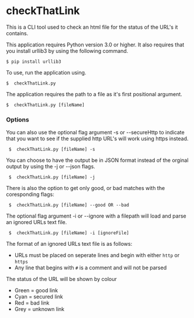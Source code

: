 # checkThatLink

This is a CLI tool used to check an html file for the status of the URL's it contains.

This application requires Python version 3.0 or higher. It also requires that you install urllib3 by using the following command.

```$ pip install urllib3 ```

To use, run the application using.

```$  checkThatLink.py```

The application requires the path to a file as it's first positional argument.

```$  checkThatLink.py [fileName]```

### Options

You can also use the optional flag argument -s or --secureHttp to indicate that you want to see if the supplied http URL's
will work using https instead.

``` $  checkThatLink.py [fileName] -s```

You can choose to have the output be in JSON format instead of the orginal output by using the -j or --json flags.

``` $  checkThatLink.py [fileName] -j```

There is also the option to get only good, or bad matches with the coresponding flags: 

``` $  checkThatLink.py [fileName] --good OR --bad```

The optional flag argument -i or --ignore with a filepath will load and parse an ignored URLs text file.

``` $  checkThatLink.py [fileName] -i [ignoreFile]```

The format of an ignored URLs text file is as follows:
- URLs must be placed on seperate lines and begin with either `http` or `https`
- Any line that begins with `#` is a comment and will not be parsed

The status of the URL will be shown by colour
  - Green = good link
  - Cyan = secured link
  - Red = bad link
  - Grey = unknown link
  

